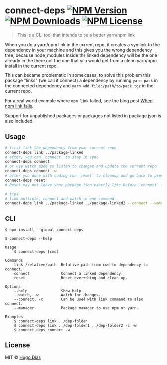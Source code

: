# connect-deps [![NPM Version](https://img.shields.io/npm/v/connect-deps.svg)](https://www.npmjs.com/package/connect-deps) [![NPM Downloads](https://img.shields.io/npm/dt/connect-deps.svg)](https://www.npmjs.com/package/connect-deps) [![NPM License](https://img.shields.io/npm/l/connect-deps.svg)](https://www.npmjs.com/package/connect-deps)

> This is a CLI tool that intends to be a better yarn/npm link

When you do a yarn/npm link in the current repo, it creates a symlink to the dependency in your machine and this gives you the wrong dependency tree, because node_modules inside the linked dependency will be the one already in the there not the one that you would get from a clean yarn/npm install in the current repo.   

This can became problematic in some cases, to solve this problem this package "links" (we call it connect) a dependency by running `yarn pack` in the connected dependency and `yarn add file:/path/to/pack.tgz` in the current repo.

For a real world example where `npm link` failed, see the blog post [When npm link fails](https://vmx.cx/cgi-bin/blog/index.cgi/when-npm-link-fails%3A2019-08-01%3Aen%2CJavaScript%2Cnpm).

Support for unpublished packages or packages not listed in package.json is also included.



## Usage

```bash
# first link the dependency from your current repo
connect-deps link ../package-linked
# after, you can `connect` to stay in sync
connect-deps connect
# or use watch mode to listen to changes and update the current repo
connect-deps connect -w
# after you done with coding run `reset` to cleanup and go back to previous versions
connect-deps reset
# Reset may not leave your package.json exactly like before `connect` (https://github.com/hugomrdias/connect-deps/issues/3#issuecomment-517668975) but the change should not be harmful and you can always ignore the change before commiting.

# tips
# link multiple, connect and watch in one command
connect-deps link ../package-linked ../package-linked2 --connect --watch

```


## CLI

```
$ npm install --global connect-deps
```

```
$ connect-deps --help

Usage
    $ connect-deps [cmd]

Commands
    link /relative/path  Relative path from cwd to dependency to connect.
    connect              Connect a linked dependency.
    reset                Reset everything and clean up.

Options
    --help               Show help.
    --watch, -w          Watch for changes.
    --connect, -c        Can be used with link command to also connect.
    --manager            Package manager to use npm or yarn.

Examples
    $ connect-deps link ../dep-folder
    $ connect-deps link ../dep-folder1 ../dep-folder2 -c -w
    $ connect-deps connect -w
```


## License

MIT © [Hugo Dias](http://hugodias.me)
